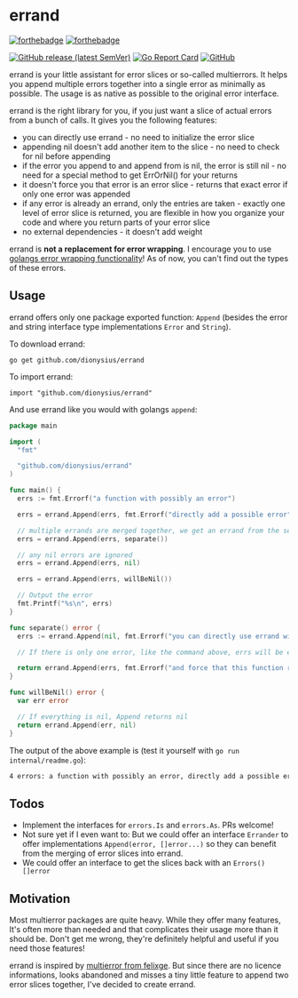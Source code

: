 # errand

[![forthebadge](https://forthebadge.com/images/badges/made-with-go.svg)](https://forthebadge.com)
[![forthebadge](https://forthebadge.com/images/badges/built-with-love.svg)](https://forthebadge.com)

[![GitHub release (latest SemVer)](https://img.shields.io/github/v/release/dionysius/errand)](https://github.com/dionysius/errand/releases)
[![Go Report Card](https://goreportcard.com/badge/github.com/dionysius/errand)](https://goreportcard.com/report/github.com/dionysius/errand)
[![GitHub](https://img.shields.io/github/license/dionysius/errand?color=lightgrey)](https://github.com/dionysius/errand/blob/master/COPYING)

errand is your little assistant for error slices or so-called multierrors. It helps you append multiple errors together into a single error as minimally as possible. The usage is as native as possible to the original error interface.

errand is the right library for you, if you just want a slice of actual errors from a bunch of calls. It gives you the following features:

- you can directly use errand - no need to initialize the error slice
- appending nil doesn't add another item to the slice - no need to check for nil before appending
- if the error you append to and append from is nil, the error is still nil - no need for a special method to get ErrOrNil() for your returns
- it doesn't force you that error is an error slice - returns that exact error if only one error was appended
- if any error is already an errand, only the entries are taken - exactly one level of error slice is returned, you are flexible in how you organize your code and where you return parts of your error slice
- no external dependencies - it doesn't add weight

errand is **not a replacement for error wrapping**. I encourage you to use [golangs error wrapping functionality](https://blog.golang.org/go1.13-errors)! As of now, you can't find out the types of these errors.

## Usage

errand offers only one package exported function: `Append` (besides the error and string interface type implementations `Error` and `String`).

To download errand:

`go get github.com/dionysius/errand`

To import errand:

`import "github.com/dionysius/errand"`

And use errand like you would with golangs `append`:

```go
package main

import (
  "fmt"

  "github.com/dionysius/errand"
)

func main() {
  errs := fmt.Errorf("a function with possibly an error")

  errs = errand.Append(errs, fmt.Errorf("directly add a possible error"))

  // multiple errands are merged together, we get an errand from the separate function
  errs = errand.Append(errs, separate())

  // any nil errors are ignored
  errs = errand.Append(errs, nil)

  errs = errand.Append(errs, willBeNil())

  // Output the error
  fmt.Printf("%s\n", errs)
}

func separate() error {
  errs := errand.Append(nil, fmt.Errorf("you can directly use errand without initialisation of the first error"))

  // If there is only one error, like the command above, errs will be exactly that error, not an errand error slice.

  return errand.Append(errs, fmt.Errorf("and force that this function returns an errand since two errors were added"))
}

func willBeNil() error {
  var err error

  // If everything is nil, Append returns nil
  return errand.Append(err, nil)
}
```

The output of the above example is (test it yourself with `go run internal/readme.go`):

```txt
4 errors: a function with possibly an error, directly add a possible error, you can directly use errand without initialisation of the first error, and force that this function returns an errand since two errors were added
```

## Todos

- Implement the interfaces for `errors.Is` and `errors.As`. PRs welcome!
- Not sure yet if I even want to: But we could offer an interface `Errander` to offer implementations `Append(error, []error...)` so they can benefit from the merging of error slices into errand.
- We could offer an interface to get the slices back with an `Errors() []error`

## Motivation

Most multierror packages are quite heavy. While they offer many features, It's often more than needed and that complicates their usage more than it should be. Don't get me wrong, they're definitely helpful and useful if you need those features!

errand is inspired by [multierror from felixge](https://github.com/felixge/multierror). But since there are no licence informations, looks abandoned and misses a tiny little feature to append two error slices together, I've decided to create errand.

